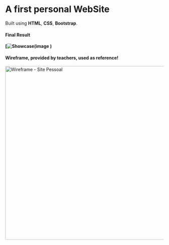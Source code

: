 <h1>A first personal <strong>WebSite</strong></h1>
<p>Built using <strong>HTML</strong>, <strong>CSS</strong>, <strong>Bootstrap</strong>.</p>
<h4>Final Result<h4>

[![Showcase(![image](https://github.com/theokiwi/personal-website/assets/65356457/1dd3b15a-448b-4aaa-80b3-89fc2d409841)
)](https://www.youtube.com/watch?v=rC1vWtbvLtw)

<h4>Wireframe, provided by teachers, used as reference!</h4>
<img width="552" alt="Wireframe - Site Pessoal" src="https://github.com/theokiwi/personalwebsite/assets/65356457/f9286dac-133f-4837-8827-f4bde739824c">
